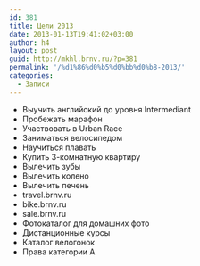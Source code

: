 ```yaml
---
id: 381
title: Цели 2013
date: 2013-01-13T19:41:02+03:00
author: h4
layout: post
guid: http://mkhl.brnv.ru/?p=381
permalink: '/%d1%86%d0%b5%d0%bb%d0%b8-2013/'
categories:
  - Записи
---
```

  * Выучить английский до уровня Intermediant
  * Пробежать марафон
  * Участвовать в Urban Race
  * Заниматься велосипедом
  * Научиться плавать
  * Купить 3-комнатную квартиру
  * Вылечить зубы
  * Вылечить колено
  * Вылечить печень
  * travel.brnv.ru
  * bike.brnv.ru
  * sale.brnv.ru
  * Фотокаталог для домашних фото
  * Дистанционные курсы
  * Каталог велогонок
  * Права категории А